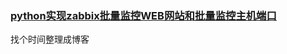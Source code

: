 ### [python实现zabbix批量监控WEB网站和批量监控主机端口](http://crazy123.blog.51cto.com/1029610/1711148)

找个时间整理成博客


